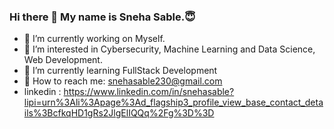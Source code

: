 ### Hi there 👋 My name is Sneha Sable.😇

- 🔭 I’m currently working on Myself.
- 🚀 I’m interested in Cybersecurity, Machine Learning and Data Science, Web Development.
- 🌱 I’m currently learning FullStack Development
- 📧 How to reach me: snehasable230@gmail.com
-  linkedin : https://www.linkedin.com/in/snehasable?lipi=urn%3Ali%3Apage%3Ad_flagship3_profile_view_base_contact_details%3BcfkqHD1gRs2JlgElIQQq%2Fg%3D%3D                  



